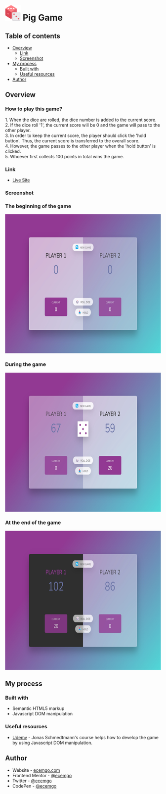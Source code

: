 # <img src="images/dice.png" title="Frontend Mentor" alt="Frontend Mentor" width="50" height="50"/> Pig Game

## Table of contents

- [Overview](#overview)
  - [Link](#link)
  - [Screenshot](#screenshot)
- [My process](#my-process)
  - [Built with](#built-with)
  - [Useful resources](#useful-resources)
- [Author](#author)

## Overview

<h3>How to play this game?</h3>
1. When the dice are rolled, the dice number is added to the current score.<br>
2. If the dice roll '1', the current score will be 0 and the game will pass to the other player.<br>
3. In order to keep the current score, the player should click the 'hold button'. Thus, the current score is transferred to the overall score.<br>
4. However, the game passes to the other player when the 'hold button' is clicked.<br>
5. Whoever first collects 100 points in total wins the game.<br>

### Link

- [Live Site](https://ecemgo-pig-game.netlify.app/)

### Screenshot

<div align="left">
<h3>The beginning of the game</h3>
<img src=images/screenshot-1.jpg title="pig game" alt="pig game" width="700" height="450"/>
<h3>During the game</h3>
<img src=images/screenshot-2.jpg title="pig game" alt="pig game" width="700" height="450"/>
<h3>At the end of the game</h3>
<img src=images/screenshot-3.jpg title="pig game" alt="pig game" width="700" height="450"/>
</div>

## My process

### Built with

- Semantic HTML5 markup
- Javascript DOM manipulation

### Useful resources

- [Udemy](https://www.udemy.com/course/the-complete-javascript-course/) - Jonas Schmedtmann's course helps how to develop the game by using Javascript DOM manipulation.

## Author

- Website - [ecemgo.com](https://www.ecemgo.com/)
- Frontend Mentor - [@ecemgo](https://www.frontendmentor.io/profile/ecemgo)
- Twitter - [@ecemgo](https://twitter.com/ecemgo)
- CodePen - [@ecemgo](https://codepen.io/ecemgo)
